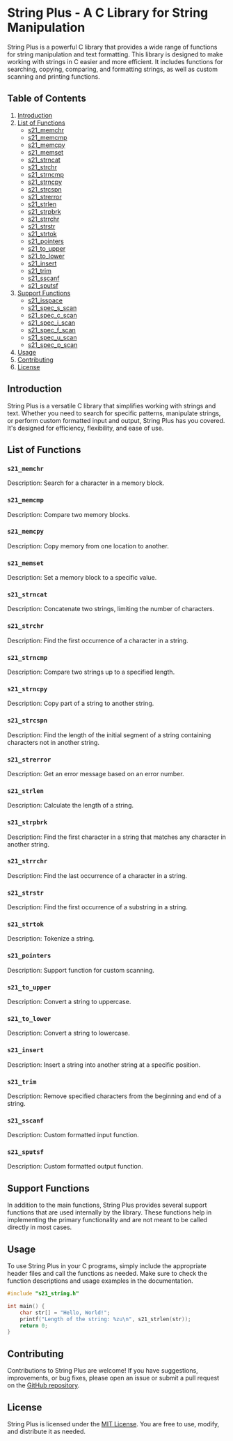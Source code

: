 # String Plus - A C Library for String Manipulation

String Plus is a powerful C library that provides a wide range of functions for string manipulation and text formatting. This library is designed to make working with strings in C easier and more efficient. It includes functions for searching, copying, comparing, and formatting strings, as well as custom scanning and printing functions.

## Table of Contents

1. [Introduction](#introduction)
2. [List of Functions](#list-of-functions)
   - [s21_memchr](#s21_memchr)
   - [s21_memcmp](#s21_memcmp)
   - [s21_memcpy](#s21_memcpy)
   - [s21_memset](#s21_memset)
   - [s21_strncat](#s21_strncat)
   - [s21_strchr](#s21_strchr)
   - [s21_strncmp](#s21_strncmp)
   - [s21_strncpy](#s21_strncpy)
   - [s21_strcspn](#s21_strcspn)
   - [s21_strerror](#s21_strerror)
   - [s21_strlen](#s21_strlen)
   - [s21_strpbrk](#s21_strpbrk)
   - [s21_strrchr](#s21_strrchr)
   - [s21_strstr](#s21_strstr)
   - [s21_strtok](#s21_strtok)
   - [s21_pointers](#s21_pointers)
   - [s21_to_upper](#s21_to_upper)
   - [s21_to_lower](#s21_to_lower)
   - [s21_insert](#s21_insert)
   - [s21_trim](#s21_trim)
   - [s21_sscanf](#s21_sscanf)
   - [s21_sputsf](#s21_sputsf)
3. [Support Functions](#support-functions)
   - [s21_isspace](#s21_isspace)
   - [s21_spec_s_scan](#s21_spec_s_scan)
   - [s21_spec_c_scan](#s21_spec_c_scan)
   - [s21_spec_i_scan](#s21_spec_i_scan)
   - [s21_spec_f_scan](#s21_spec_f_scan)
   - [s21_spec_u_scan](#s21_spec_u_scan)
   - [s21_spec_p_scan](#s21_spec_p_scan)
4. [Usage](#usage)
5. [Contributing](#contributing)
6. [License](#license)

## Introduction

String Plus is a versatile C library that simplifies working with strings and text. Whether you need to search for specific patterns, manipulate strings, or perform custom formatted input and output, String Plus has you covered. It's designed for efficiency, flexibility, and ease of use.

## List of Functions

### `s21_memchr`

Description: Search for a character in a memory block.

### `s21_memcmp`

Description: Compare two memory blocks.

### `s21_memcpy`

Description: Copy memory from one location to another.

### `s21_memset`

Description: Set a memory block to a specific value.

### `s21_strncat`

Description: Concatenate two strings, limiting the number of characters.

### `s21_strchr`

Description: Find the first occurrence of a character in a string.

### `s21_strncmp`

Description: Compare two strings up to a specified length.

### `s21_strncpy`

Description: Copy part of a string to another string.

### `s21_strcspn`

Description: Find the length of the initial segment of a string containing characters not in another string.

### `s21_strerror`

Description: Get an error message based on an error number.

### `s21_strlen`

Description: Calculate the length of a string.

### `s21_strpbrk`

Description: Find the first character in a string that matches any character in another string.

### `s21_strrchr`

Description: Find the last occurrence of a character in a string.

### `s21_strstr`

Description: Find the first occurrence of a substring in a string.

### `s21_strtok`

Description: Tokenize a string.

### `s21_pointers`

Description: Support function for custom scanning.

### `s21_to_upper`

Description: Convert a string to uppercase.

### `s21_to_lower`

Description: Convert a string to lowercase.

### `s21_insert`

Description: Insert a string into another string at a specific position.

### `s21_trim`

Description: Remove specified characters from the beginning and end of a string.

### `s21_sscanf`

Description: Custom formatted input function.

### `s21_sputsf`

Description: Custom formatted output function.

## Support Functions

In addition to the main functions, String Plus provides several support functions that are used internally by the library. These functions help in implementing the primary functionality and are not meant to be called directly in most cases.

## Usage

To use String Plus in your C programs, simply include the appropriate header files and call the functions as needed. Make sure to check the function descriptions and usage examples in the documentation.

```c
#include "s21_string.h"

int main() {
    char str[] = "Hello, World!";
    printf("Length of the string: %zu\n", s21_strlen(str));
    return 0;
}
```

## Contributing

Contributions to String Plus are welcome! If you have suggestions, improvements, or bug fixes, please open an issue or submit a pull request on the [GitHub repository](https://github.com/your-repo).

## License

String Plus is licensed under the [MIT License](LICENSE). You are free to use, modify, and distribute it as needed.
